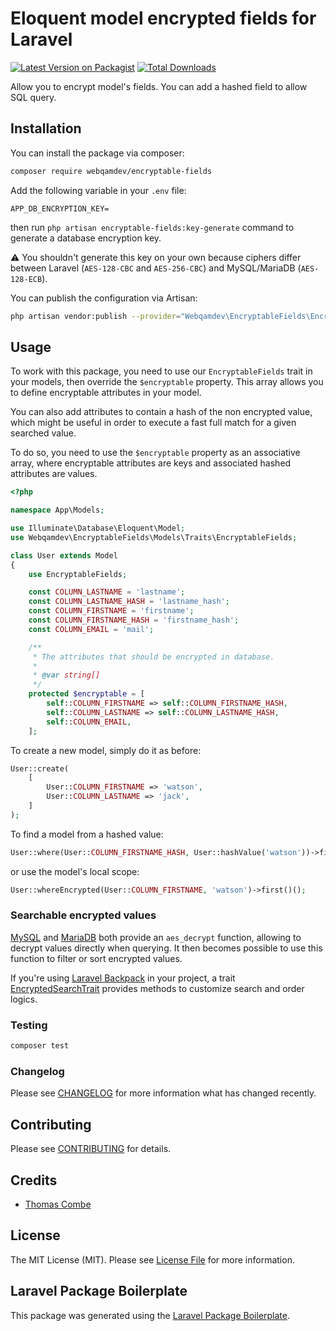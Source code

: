 # Eloquent model encrypted fields for Laravel

[![Latest Version on Packagist](https://img.shields.io/packagist/v/webqamdev/encryptable-fields.svg?style=flat-square)](https://packagist.org/packages/webqamdev/encryptable-fields)
[![Total Downloads](https://img.shields.io/packagist/dt/webqamdev/encryptable-fields.svg?style=flat-square)](https://packagist.org/packages/webqamdev/encryptable-fields)

Allow you to encrypt model's fields. You can add a hashed field to allow SQL query.

## Installation

You can install the package via composer:

```bash
composer require webqamdev/encryptable-fields
```

Add the following variable in your `.env` file:

```
APP_DB_ENCRYPTION_KEY=
```

then run `php artisan encryptable-fields:key-generate` command to generate a database encryption key.

⚠️ You shouldn't generate this key on your own because ciphers differ between Laravel (`AES-128-CBC` and `AES-256-CBC`)
and MySQL/MariaDB (`AES-128-ECB`).

You can publish the configuration via Artisan:

```bash
php artisan vendor:publish --provider="Webqamdev\EncryptableFields\EncryptableFieldsServiceProvider"
```

## Usage

To work with this package, you need to use our `EncryptableFields` trait in your models, then override
the `$encryptable` property. This array allows you to define encryptable attributes in your model.

You can also add attributes to contain a hash of the non encrypted value, which might be useful in order to execute a
fast full match for a given searched value.

To do so, you need to use the `$encryptable` property as an associative array, where encryptable attributes are keys and
associated hashed attributes are values.

```php
<?php

namespace App\Models;

use Illuminate\Database\Eloquent\Model;
use Webqamdev\EncryptableFields\Models\Traits\EncryptableFields;

class User extends Model
{
    use EncryptableFields;

    const COLUMN_LASTNAME = 'lastname';
    const COLUMN_LASTNAME_HASH = 'lastname_hash';
    const COLUMN_FIRSTNAME = 'firstname';
    const COLUMN_FIRSTNAME_HASH = 'firstname_hash';
    const COLUMN_EMAIL = 'mail';

    /**
     * The attributes that should be encrypted in database.
     * 
     * @var string[] 
     */
    protected $encryptable = [
        self::COLUMN_FIRSTNAME => self::COLUMN_FIRSTNAME_HASH,
        self::COLUMN_LASTNAME => self::COLUMN_LASTNAME_HASH,
        self::COLUMN_EMAIL,
    ];
```

To create a new model, simply do it as before:

```php
User::create(
    [
        User::COLUMN_FIRSTNAME => 'watson',
        User::COLUMN_LASTNAME => 'jack',
    ]
);
```

To find a model from a hashed value:

```php
User::where(User::COLUMN_FIRSTNAME_HASH, User::hashValue('watson'))->first();
```

or use the model's local scope:

``` php
User::whereEncrypted(User::COLUMN_FIRSTNAME, 'watson')->first()();
```

### Searchable encrypted values

[MySQL](https://dev.mysql.com/doc/refman/8.0/en/encryption-functions.html#function_aes-decrypt)
and [MariaDB](https://mariadb.com/kb/en/aes_decrypt/) both provide an `aes_decrypt` function, allowing to decrypt values
directly when querying. It then becomes possible to use this function to filter or sort encrypted values.

If you're using [Laravel Backpack](https://backpackforlaravel.com) in your project, a
trait [EncryptedSearchTrait](./src/Http/Controllers/Admin/Traits/EncryptedSearchTrait.php) provides methods to customize
search and order logics.

### Testing

``` bash
composer test
```

### Changelog

Please see [CHANGELOG](CHANGELOG.md) for more information what has changed recently.

## Contributing

Please see [CONTRIBUTING](CONTRIBUTING.md) for details.

## Credits

- [Thomas Combe](https://github.com/thomascombe)

## License

The MIT License (MIT). Please see [License File](LICENSE.md) for more information.

## Laravel Package Boilerplate

This package was generated using the [Laravel Package Boilerplate](https://laravelpackageboilerplate.com).
